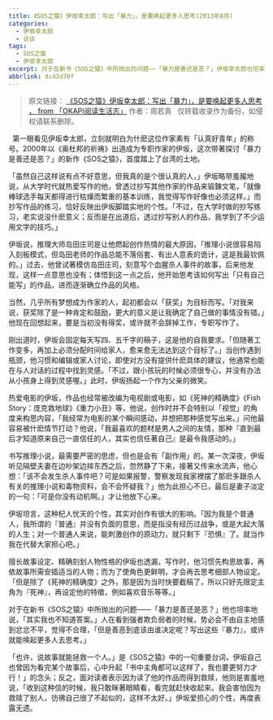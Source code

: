 ```yaml
---
title: 《SOS之猿》伊坂幸太郎：写出「暴力」，是要唤起更多人思考(2013年8月)
categories:
  - 伊坂幸太郎
  - 访谈
tags:
  - SOS之猿
  - 伊坂幸太郎
excerpt: 对于在新书《SOS之猿》中所抛出的问题——「暴力是善还是恶？」伊坂幸太郎也坦率地说，「其实我也不知道答案。」人在看到强者欺负弱者的时候，势必会不由自主地感到忿忿不平，觉得不合理，「但是善恶到底该由谁决定呢？写出这些『暴力』，或许就能唤起更多人去思考。」
abbrlink: dc42d70f
---
```

> 原文链接：
[《SOS之猿》伊坂幸太郎：写出「暴力」，是要唤起更多人思考 ， from 「OKAPI阅读生活志」](http://blog.sina.com.cn/s/blog_e43a7c790102ya18.html)
作者：周若真
&nbsp;
仅转载收录作为备份，如侵权请联系删除。


&nbsp;
第一眼看见伊坂幸太郎，立刻就明白为什麽这位作家素有「认真好青年」的称号。2000年以《奥杜邦的祈祷》出道成为专职作家的伊坂，这次带著探讨「暴力是善还是恶？」的新作《SOS之猿》，首度踏上了台湾的土地。


「虽然自己这样说有点不好意思，但我真的是个很认真的人，」伊坂略带羞赧地说，从大学时代就热爱写作的他，曾透过抄写其他作家的作品来锻鍊文笔，「就像棒球选手每天都得进行枯燥而繁重的基本训练，我觉得写作好像也必须这样。」而抄写作品的练习，恰好反映出伊坂脚踏实地的个性。「不过，在大学时做的抄写练习，老实说没什麽意义；反而是在出道后，透过抄写别人的作品，我学到了不少运用文字的技巧。」
<!-- more -->
伊坂说，推理大师岛田庄司是让他燃起创作热情的最大原因，「推理小说很容易陷入刻板模式，但岛田老师的作品总能不落俗套、有出人意表的诡计，这是我最钦佩的。」过去，他曾试著模仿岛田庄司，刻意写个血腥杀人事件的故事，后来他发现，这样一点意思也没有；体悟到这一点之后，他开始思考该如何写出「只有自己能写」的作品，进而逐渐确立作品的风格。

当然，几乎所有梦想成为作家的人，起初都会以「获奖」为目标而写。「对我来说，获奖除了是一种肯定和鼓励，更大的意义是让我确定了自己做的事情没有错。」他现在回想起来，要是当初没有得奖，或许就不会辞掉工作，专职写作了。

刚出道时，伊坂会固定每天写四、五千字的稿子，这是他的自我要求。「但随著工作变多，再加上必须分配时间给家人，愈来愈无法达到这个目标了。」当创作遇到瓶颈，他习惯和编辑或家人讨论，即使对方没有提供什麽具体的建议，他通常也能在与人对话的过程中找到灵感。「不过，跟小孩玩的时候必须很专心，并没有办法从小孩身上得到灵感喔。」此时，伊坂扬起一个作为父亲的微笑。

热爱电影的伊坂，作品也经常被改编为电视剧或电影，如《死神的精确度》《Fish Story：庞克救地球》《重力小丑》等，他说，创作时并不会特别以「视觉」的角度来构思内容，「我经常为电影的某个瞬间感动，并想把那种感觉写出来。」问他最容易被什麽情节打动？他说，「我最喜欢的题材是男人之间的友情，那种『直到最后才知道原来自己一直信任的人，其实也信任著自己』是最令我感动的。」

书写推理小说，最需要严密的思虑，但也是会有「副作用」的。某一次深夜，伊坂听见隔壁夫妻在边吵架边摔东西之后，忽然静了下来，接著又传来水流声，他心想：「该不会发生杀人事件吧？可是如果报警，警察发现我家裡摆了那麽多跟杀人有关的推理小说和毒物资料，会不会怀疑我？」他为此担心不已，最后是妻子淡定的一句：「可是你没有动机啊。」才让他放下心来。

伊坂坦言，这种杞人忧天的个性，其实对创作有很大的影响。「因为我是个普通人，我所谓的『普通』并没有负面的意思，而是指没有经历过战争，或是大起大落的人生；对一个普通人来说，能刺激创作的原动力，就只剩下『恐惧』了。就当作我在代替大家担心吧。」

擅长故事设定、精确刻划人物性格的伊坂也透漏，写作时，他习惯先构思故事，再依故事所需安插适当的人物；而为了使角色更鲜明，才会再去思考细部人物设定。「但是除了《死神的精确度》之外，那是因为当时快要截稿了，所以只好先限定主角为『死神』，再设定他的特徵，例如喜欢音乐等等。」

对于在新书《SOS之猿》中所抛出的问题——「暴力是善还是恶？」他也坦率地说，「其实我也不知道答案。」人在看到强者欺负弱者的时候，势必会不由自主地感到忿忿不平，觉得不合理，「但是善恶到底该由谁决定呢？写出这些『暴力』，或许就能唤起更多人去思考。」

「也许，说故事就能拯救一个人。」是《SOS之猿》中的一句重要台词，伊坂自己也曾因为看完某个故事后，心中升起「书中主角都可以这样了，我也要更努力才行！」的念头；反之，面对读者表示因为读了他的作品而得到救赎，他则是害羞地说，「收到这种信的时候，我只敢眯著眼睛看，看完就赶快收起来。我会害怕因为救赎了别人，彷彿自己很了不起似的，这样不太好。」伊坂爱担心的个性，再度表露无遗。
